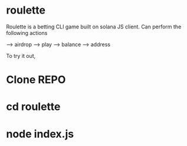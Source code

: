 # roulette
Roulette is a betting CLI game built on solana JS client.
Can perform the following actions

--> airdrop 
--> play 
--> balance 
--> address 

To try it out,

# Clone REPO
# cd roulette
# node index.js
